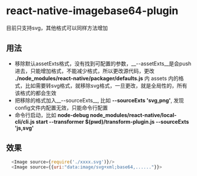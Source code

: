 # react-native-imagebase64-plugin

目前只支持svg，其他格式可以同样方法增加

## 用法
* 移除默认assetExts格式，没有找到可配置的参数，__--assetExts__是会push进去，只能增加格式，不能减少格式，所以更改源代码，更改 __./node_modules/react-native/packager/defaults.js__ 内 assets 内的格式，比如需要转svg格式，就移除svg格式，一旦更改，就是全局性的，所有该格式的都会生效   
* 把移除的格式加入__--sourceExts__, 比如 __--sourceExts 'svg,png'__, 发现 config文件内配置无效，只能命令行配置    
* 命令行启动，比如 __node-debug  node_modules/react-native/local-cli/cli.js start  --transformer $(pwd)/transform-plugin.js  --sourceExts 'js,svg'__   

## 效果
```javascript
  <Image source={require('./xxxx.svg')}/>
  <Image source={{uri:"data:image/svg+xml;base64,......"}}>
```

